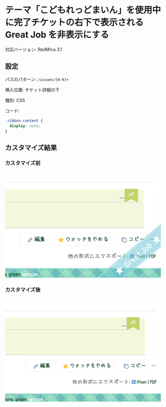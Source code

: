 # テーマ「こどもれっどまいん」を使用中に完了チケットの右下で表示される Great Job を非表示にする

対応バージョン: RedMica 3.1

## 設定

パスのパターン: `/issues/[0-9]+`

挿入位置: チケット詳細の下

種別: CSS

コード:

``` css
.ribbon-content {
  display: none;
}
```

## カスタマイズ結果

### カスタマイズ前

![](before@2x.png)


### カスタマイズ後

![](after@2x.png)
